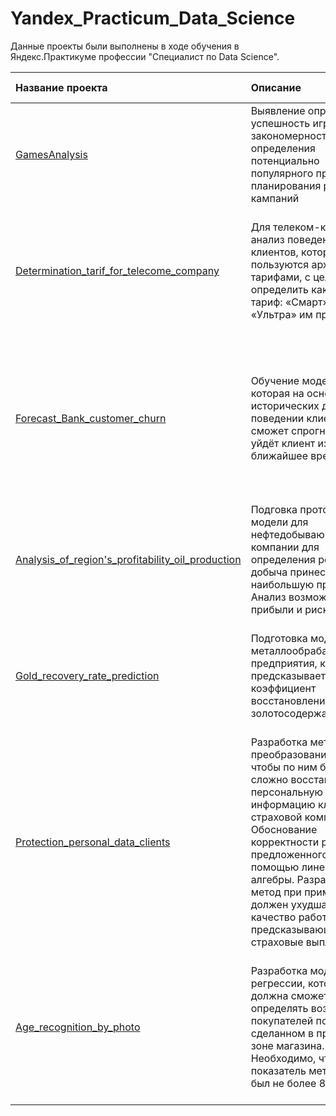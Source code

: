 # Yandex_Practicum_Data_Science
Данные проекты были выполнены в ходе обучения в Яндекс.Практикуме профессии "Специалист по Data Science".

| Название проекта | Описание | Подходит для компаний: | Используемые библиотеки |
| :------------- | :----------------- | :---------------- | :--------------- | 
| [GamesAnalysis](GamesAnalysis)| Выявление определяющих успешность игры закономерностей для определения потенциально популярного продукта и планирования рекламных кампаний |Gamedev, Интернет-магазины | *Matplotlib, NumPy, Pandas, Python, Statistics, Statistical Hypothesis testing* |
|[Determination_tarif_for_telecome_company](Determination_tarif_for_telecome_company) | Для телеком-компании: анализ поведения клиентов, которые пользуются архивными тарифами, с целью определить какой новый тариф: «Смарт» или «Ультра» им предложить | IT-компания, Площадки объявлений, Стартапы, Телеком, Услуги для бизнеса [b2b] (аутсорс консалтинг аудит) | *Matplotlib, NumPy, Pandas, Python, Scikit-Learn, SciPy, Statistics, Statistical Hypothesis testing, Math, Seaborn* |
|[Forecast_Bank_customer_churn](Forecast_Bank_customer_churn) | Обучение модели, которая на основании исторических данных о поведении клиента банка сможет спрогнозировать, уйдёт клиент из банка в ближайшее время или нет | Digital-агенства, Маркетинг, PR, SEO IT-компания, Банковский сектор, ФинТех Интернет-магазины, Интернет-сервисы, Стартапы, Услуги для бизнеса [b2b] (аутсорс консалтинг аудит) | *Matplotlib, NumPy, Pandas, Python, Scikit-Learn, Seaborn* |
| [Analysis_of_region's_profitability_oil_production](Analysis_of_region's_profitability_oil_production) | Подговка прототипа модели для нефтедобывающей компании для определения региона, где добыча принесёт наибольшую прибыль. Анализ возможной прибыли и рисков | IT-компания, Отраслевые компании, Индустрия, Промышленность, Стартапы, Услуги для бизнеса [b2b] (аутсорс консалтинг аудит) | *Matplotlib, NumPy, Pandas, Python, Scikit-Learn, SciPy* |
| [Gold_recovery_rate_prediction](Gold_recovery_rate_prediction) | Подготовка модели для металлообрабатывающего предприятия, которая предсказывает коэффициент восстановления золота из золотосодержащей руды | IT-компания, Отраслевые компании, Индустрия, Промышленность, Стартапы, Услуги для бизнеса [b2b] (аутсорс консалтинг аудит) | *Matplotlib, NumPy, Pandas, Python, Scikit-Learn, SciPy, Seaborn* |
| [Protection_personal_data_clients](Protection_personal_data_clients) | Разработка метода преобразования данных, чтобы по ним было сложно восстановить персональную информацию клиентов страховой компании. Обоснование корректности работы предложенного метода с помощью линейной алгебры. Разработанный метод при применении не должен ухудшать качество работы модели, предсказывающей страховые выплаты | IT-компания, Информационная безопасность, Стартапы, Страховая сфера, Услуги для бизнеса [b2b] (аутсорс консалтинг аудит) | *NumPy, Pandas, Python, Scikit-Learn* |
| [Age_recognition_by_photo](Age_recognition_by_photo) | Разработка модели регрессии, которая должна сможет определять возраст покупателей по фото, сделанном в прикассовой зоне магазина. Необходимо, чтобы показатель метрики MAE был не более 8 | Research Departments / R&D Centers / Institutes / Science City Residents / Information Security / Retail / E-commerce / Startups / IT Company / Business Services [b2b] | *NumPy, Tensorflow, Keras, ResNet50, Pandas, Python, Seaborn, Matplotlib* |
